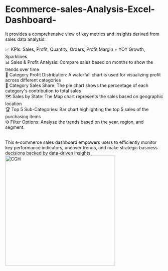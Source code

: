 # Ecommerce-sales-Analysis-Excel-Dashboard-
 It provides a comprehensive view of key metrics and insights derived from sales data analysis:

📈 KPIs: Sales, Profit, Quantity, Orders, Profit Margin + YOY Growth, Sparklines<br />
📊 Sales & Profit Analysis: Compare sales based on months to show the trends over time<br />
💸 Category Profit Distribution: A waterfall chart is used for visualizing profit across different categories<br />
🥧 Category Sales Share: The pie chart shows the percentage of each category's contribution to total sales<br />
🗺 Sales by State: The Map chart represents the sales based on geographic location<br />
🏆 Top 5 Sub-Categories: Bar chart highlighting the top 5 sales of the purchasing items <br />
⚙️ Filter Options: Analyze the trends based on the year, region, and segment.<br /><br />

This e-commerce sales dashboard empowers users to efficiently monitor key performance indicators, uncover trends, and make strategic business decisions backed by data-driven insights.
<img width="350" alt="CGH" SRC = "Screenshot_Sales_DB" />
